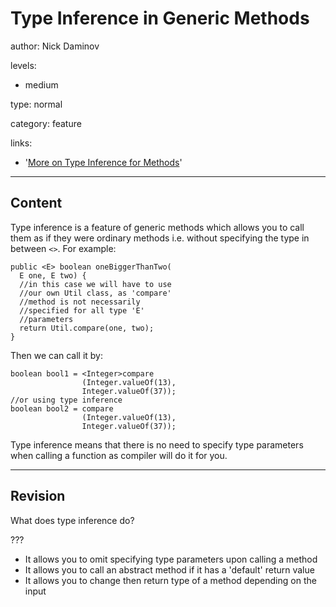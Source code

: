 # Type Inference in Generic Methods
author: Nick Daminov

levels:

  - medium

type: normal

category: feature

links:

  - '[More on Type Inference for Methods](https://docs.oracle.com/javase/tutorial/java/generics/genTypeInference.html)'

---
## Content

Type inference is a feature of generic methods which allows you to call them as if they were ordinary methods i.e. without specifying the type in between `<>`. For example:
```
public <E> boolean oneBiggerThanTwo(
  E one, E two) {              
  //in this case we will have to use
  //our own Util class, as 'compare'
  //method is not necessarily
  //specified for all type 'E'
  //parameters
  return Util.compare(one, two);
}
```
Then we can call it by:
```
boolean bool1 = <Integer>compare
                (Integer.valueOf(13),
                Integer.valueOf(37));
//or using type inference
boolean bool2 = compare
                (Integer.valueOf(13),
                Integer.valueOf(37));   
```
Type inference means that there is no need to specify type parameters when calling a function as compiler will do it for you.

---
## Revision

What does type inference do?

???

* It allows you to omit specifying type parameters upon calling a method
* It allows you to call an abstract method if it has a 'default' return value
* It allows you to change then return type of a method depending on the input
